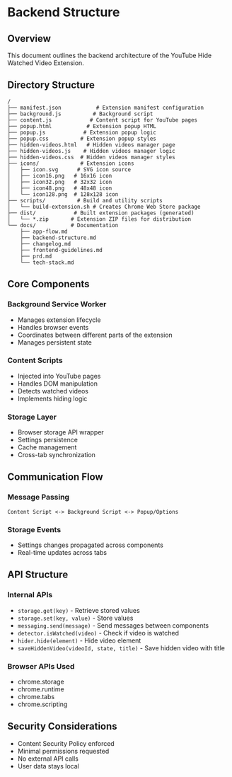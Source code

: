 # Backend Structure

## Overview
This document outlines the backend architecture of the YouTube Hide Watched Video Extension.

## Directory Structure
```
/
├── manifest.json           # Extension manifest configuration
├── background.js          # Background script
├── content.js            # Content script for YouTube pages
├── popup.html           # Extension popup HTML
├── popup.js            # Extension popup logic
├── popup.css          # Extension popup styles
├── hidden-videos.html   # Hidden videos manager page
├── hidden-videos.js    # Hidden videos manager logic
├── hidden-videos.css  # Hidden videos manager styles
├── icons/             # Extension icons
│   ├── icon.svg      # SVG icon source
│   ├── icon16.png   # 16x16 icon
│   ├── icon32.png   # 32x32 icon
│   ├── icon48.png   # 48x48 icon
│   └── icon128.png  # 128x128 icon
├── scripts/          # Build and utility scripts
│   └── build-extension.sh # Creates Chrome Web Store package
├── dist/            # Built extension packages (generated)
│   └── *.zip       # Extension ZIP files for distribution
└── docs/           # Documentation
    ├── app-flow.md
    ├── backend-structure.md
    ├── changelog.md
    ├── frontend-guidelines.md
    ├── prd.md
    └── tech-stack.md
```

## Core Components

### Background Service Worker
- Manages extension lifecycle
- Handles browser events
- Coordinates between different parts of the extension
- Manages persistent state

### Content Scripts
- Injected into YouTube pages
- Handles DOM manipulation
- Detects watched videos
- Implements hiding logic

### Storage Layer
- Browser storage API wrapper
- Settings persistence
- Cache management
- Cross-tab synchronization

## Communication Flow

### Message Passing
```
Content Script <-> Background Script <-> Popup/Options
```

### Storage Events
- Settings changes propagated across components
- Real-time updates across tabs

## API Structure

### Internal APIs
- `storage.get(key)` - Retrieve stored values
- `storage.set(key, value)` - Store values
- `messaging.send(message)` - Send messages between components
- `detector.isWatched(video)` - Check if video is watched
- `hider.hide(element)` - Hide video element
- `saveHiddenVideo(videoId, state, title)` - Save hidden video with title

### Browser APIs Used
- chrome.storage
- chrome.runtime
- chrome.tabs
- chrome.scripting

## Security Considerations
- Content Security Policy enforced
- Minimal permissions requested
- No external API calls
- User data stays local